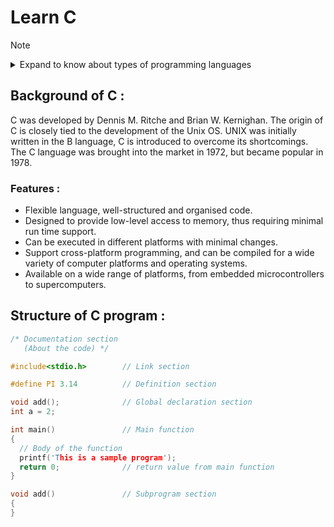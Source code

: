 # Learn C

> [!NOTE]
> <details>
> <summary>Expand to know about types of programming languages</summary>
> 
> ## Types of Programming Languages:
> ### 1. Low-Level Languages:
>    - Include machine language (binary) and assembly language.
>    - Provide direct access to computer`s hardware.
>    - Instructions closely correspond to specific machine instructions.
>    - They offer speed, efficiency, low memory consumption, and fine-grained control over hardware.
>    - **Machine language**:
>      - Consists of series of 0s and 1s that correspond directly to machine instructions.
>      - Instructions are executed directly by the processor.
>      - Not human-readable and time-consuming to write.
>    - **Assembly language**:
>      - Uses mnemonics and symbols corresponding to the machine's instruction set.
>      - Allows working closely with the machine on a slightly higher level.
> ### 2. High-Level Languages:
>    - Examples include Python and JavaScript.
>    - Far removed from a particular machine's instruction set.
>    - Syntax resembles the English language, making them easier to work with and understand.
>    - Programs are portable and machine-independent.
>    - Tend to be slower, consume more memory, and make it harder to work with low-level hardware.
> ### 3. Middle-Level Languages:
>    - Examples include C and C++.
>    - Act as a bridge between low-level and high-level languages.
>    - Allow for control over computer hardware while offering a level of abstraction.
>    - Instructions are more human-readable and understandable for programmers.
> </details>



## Background of C :
C was developed by Dennis M. Ritche and Brian W. Kernighan.
The origin of C is closely tied to the development of the Unix OS.
UNIX was initially written in the B language, C is introduced to overcome its shortcomings.
The C language was brought into the market in 1972, but became popular in 1978.

### Features :
* Flexible language, well-structured and organised code.
* Designed to provide low-level access to memory, thus requiring minimal run time support.
* Can be executed in different platforms with minimal changes.
* Support cross-platform programming, and can be compiled for a wide variety of computer platforms and operating systems.
* Available on a wide range of platforms, from embedded microcontrollers to supercomputers.

## Structure of C program :

```C
/* Documentation section
   (About the code) */

#include<stdio.h>        // Link section

#define PI 3.14          // Definition section

void add();              // Global declaration section
int a = 2;

int main()               // Main function
{
  // Body of the function
  printf('This is a sample program');
  return 0;              // return value from main function
}

void add()               // Subprogram section
{
}
```
